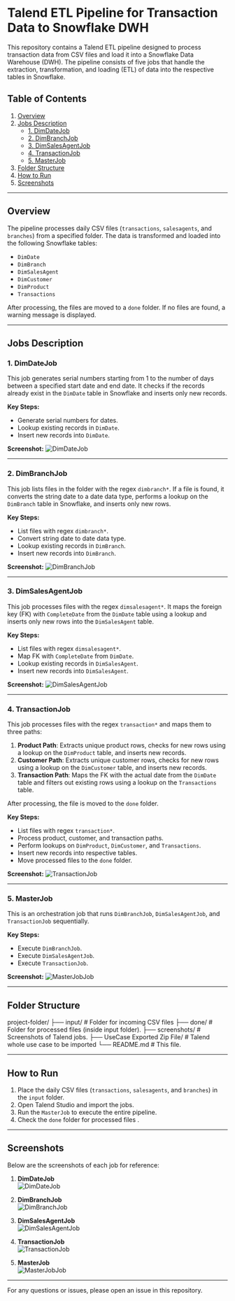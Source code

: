 # Talend ETL Pipeline for Transaction Data to Snowflake DWH

This repository contains a Talend ETL pipeline designed to process transaction data from CSV files and load it into a Snowflake Data Warehouse (DWH). The pipeline consists of five jobs that handle the extraction, transformation, and loading (ETL) of data into the respective tables in Snowflake.

## Table of Contents
1. [Overview](#overview)
2. [Jobs Description](#jobs-description)
   - [1. DimDateJob](#1-dimdatejob)
   - [2. DimBranchJob](#2-dimbranchjob)
   - [3. DimSalesAgentJob](#3-dimsalesagentjob)
   - [4. TransactionJob](#4-transactionjob)
   - [5. MasterJob](#5-masterjob)
3. [Folder Structure](#folder-structure)
4. [How to Run](#how-to-run)
5. [Screenshots](#screenshots)

---

## Overview

The pipeline processes daily CSV files (`transactions`, `salesagents`, and `branches`) from a specified folder. The data is transformed and loaded into the following Snowflake tables:
- `DimDate`
- `DimBranch`
- `DimSalesAgent`
- `DimCustomer`
- `DimProduct`
- `Transactions`

After processing, the files are moved to a `done` folder. If no files are found, a warning message is displayed.

---

## Jobs Description

### 1. DimDateJob
This job generates serial numbers starting from 1 to the number of days between a specified start date and end date. It checks if the records already exist in the `DimDate` table in Snowflake and inserts only new records.

**Key Steps:**
- Generate serial numbers for dates.
- Lookup existing records in `DimDate`.
- Insert new records into `DimDate`.

**Screenshot:**
![DimDateJob](https://github.com/user-attachments/assets/733af5d5-63ce-4e4e-bd4d-aa04ad9ddf69)


---

### 2. DimBranchJob
This job lists files in the folder with the regex `dimbranch*`. If a file is found, it converts the string date to a date data type, performs a lookup on the `DimBranch` table in Snowflake, and inserts only new rows.

**Key Steps:**
- List files with regex `dimbranch*`.
- Convert string date to date data type.
- Lookup existing records in `DimBranch`.
- Insert new records into `DimBranch`.

**Screenshot:**
![DimBranchJob](https://github.com/user-attachments/assets/5cb44207-2a8d-4add-88d7-2ad04ecb59be)


---

### 3. DimSalesAgentJob
This job processes files with the regex `dimsalesagent*`. It maps the foreign key (FK) with `CompleteDate` from the `DimDate` table using a lookup and inserts only new rows into the `DimSalesAgent` table.

**Key Steps:**
- List files with regex `dimsalesagent*`.
- Map FK with `CompleteDate` from `DimDate`.
- Lookup existing records in `DimSalesAgent`.
- Insert new records into `DimSalesAgent`.

**Screenshot:**
![DimSalesAgentJob](https://github.com/user-attachments/assets/3a5850c9-1c73-4135-bfbf-f15019ccf8c0)

---

### 4. TransactionJob
This job processes files with the regex `transaction*` and maps them to three paths:
1. **Product Path**: Extracts unique product rows, checks for new rows using a lookup on the `DimProduct` table, and inserts new records.
2. **Customer Path**: Extracts unique customer rows, checks for new rows using a lookup on the `DimCustomer` table, and inserts new records.
3. **Transaction Path**: Maps the FK with the actual date from the `DimDate` table and filters out existing rows using a lookup on the `Transactions` table.

After processing, the file is moved to the `done` folder.

**Key Steps:**
- List files with regex `transaction*`.
- Process product, customer, and transaction paths.
- Perform lookups on `DimProduct`, `DimCustomer`, and `Transactions`.
- Insert new records into respective tables.
- Move processed files to the `done` folder.

**Screenshot:**
![TransactionJob](https://github.com/user-attachments/assets/781dfdf1-0da3-4bd4-bd7a-638da1a0b1cf)


---

### 5. MasterJob
This is an orchestration job that runs `DimBranchJob`, `DimSalesAgentJob`, and `TransactionJob` sequentially.

**Key Steps:**
- Execute `DimBranchJob`.
- Execute `DimSalesAgentJob`.
- Execute `TransactionJob`.

**Screenshot:**
![MasterJobJob](https://github.com/user-attachments/assets/783e4b82-ab4c-4e1f-b7c6-d748bd86a397)

---

## Folder Structure

project-folder/
├── input/ # Folder for incoming CSV files  ├── done/ # Folder for processed files (inside input folder).
├── screenshots/ # Screenshots of Talend jobs.
├── UseCase Exported Zip File/ # Talend whole use case to be imported 
└── README.md # This file.


---

## How to Run

1. Place the daily CSV files (`transactions`, `salesagents`, and `branches`) in the `input` folder.
2. Open Talend Studio and import the jobs.
3. Run the `MasterJob` to execute the entire pipeline.
4. Check the `done` folder for processed files .

---

## Screenshots

Below are the screenshots of each job for reference:

1. **DimDateJob**  
![DimDateJob](https://github.com/user-attachments/assets/f330838c-d827-42d8-b7c1-ff3b5552dddc)

2. **DimBranchJob**  
![DimBranchJob](https://github.com/user-attachments/assets/9ab686b6-05ad-45fd-b20b-6af496893fbf)

3. **DimSalesAgentJob**  
![DimSalesAgentJob](https://github.com/user-attachments/assets/b5e6cd93-67a1-435c-aedb-8642371026d2)

4. **TransactionJob**  
![TransactionJob](https://github.com/user-attachments/assets/18086fb5-8081-4f6b-9e6c-b77b16fa00e5)

5. **MasterJob**  
![MasterJobJob](https://github.com/user-attachments/assets/b9a799b4-52c3-4364-a6fc-30fd9e953671)

---

For any questions or issues, please open an issue in this repository.
